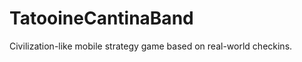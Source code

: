 TatooineCantinaBand
===================

Civilization-like mobile strategy game based on real-world checkins.
